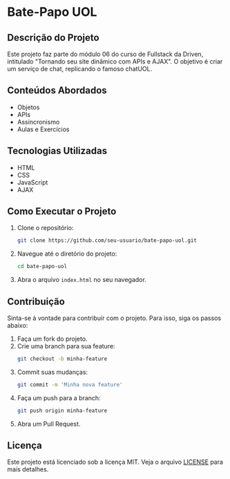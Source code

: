 # Bate-Papo UOL

## Descrição do Projeto
Este projeto faz parte do módulo 06 do curso de Fullstack da Driven, intitulado "Tornando seu site dinâmico com APIs e AJAX". O objetivo é criar um serviço de chat, replicando o famoso chatUOL.

## Conteúdos Abordados
- Objetos
- APIs
- Assincronismo
- Aulas e Exercícios

## Tecnologias Utilizadas
- HTML
- CSS
- JavaScript
- AJAX

## Como Executar o Projeto
1. Clone o repositório:
    ```bash
    git clone https://github.com/seu-usuario/bate-papo-uol.git
    ```
2. Navegue até o diretório do projeto:
    ```bash
    cd bate-papo-uol
    ```
3. Abra o arquivo `index.html` no seu navegador.

## Contribuição
Sinta-se à vontade para contribuir com o projeto. Para isso, siga os passos abaixo:
1. Faça um fork do projeto.
2. Crie uma branch para sua feature:
    ```bash
    git checkout -b minha-feature
    ```
3. Commit suas mudanças:
    ```bash
    git commit -m 'Minha nova feature'
    ```
4. Faça um push para a branch:
    ```bash
    git push origin minha-feature
    ```
5. Abra um Pull Request.

## Licença
Este projeto está licenciado sob a licença MIT. Veja o arquivo [LICENSE](LICENSE) para mais detalhes.
